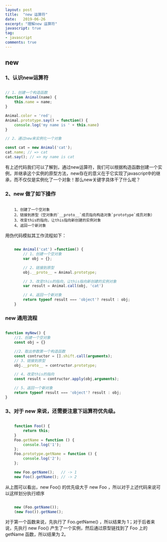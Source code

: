 ```yaml
---
layout: post
title:  "new 运算符"
date:   2019-06-26
excerpt: "理解new 运算符"
javascript: true
tag:
- javascript
comments: true
---
```


## new 

### 1、认识new运算符

```javascript

// 1、创建一个构造函数
function Animal(name) {
    this.name = name;
}

Animal.color = 'red';
Animal.prototype.say() = function() {
    console.log('my name is ' + this.name)
}

// 2、通过new来实例化一个对象

const cat = new Animal('cat');
cat.name; // => cat
cat.say(); // => my name is cat

```

有上述代码我们可以了解到，通过new运算符，我们可以根据构造函数创建一个实例，并继承这个实例的原型方法，new存在的意义在于它实现了javascript中的继承，而不仅仅是实例化了一个对象！那么new关键字具体干了什么呢？

### 2、new 做了如下操作

```shell

    1、创建了一个空对象
    2、链接到原型（空对象的`__proto__`成员指向构造对象`prototype`成员对象）
    3、改变this的指向，让this指向新创建的实例对象
    4、返回一个新对象

```
用伪代码模拟其工作流程如下：

```javascript

    new Animal('cat') =function() {
        // 1、创建一个空对象
        var obj = {};

        // 2、链接到原型
        obj.__proto__ = Animal.prototype;

        // 3、改变this的指向，让this指向新创建的实例对象
        var result = Animal.call(obj, 'cat')

        // 4、返回一个新对象
        return typeof result === 'object'? result : obj;
    }

```


### new 通用流程

```javascript

function myNew() {
    //1、创建一个空对象
    const obj = {}

    //2、取出参数第一个构造函数
    const contructor = [].shift.call(arguments);
    // 3、链接到原型
    obj.__proto__ = contructor.prototype;

    // 4、改变this的指向
    const result = contructor.apply(obj,arguments);

    // 5、返回一个新对象
    return typeof result === 'object'? result : obj;
}

```

### 3、对于 new 来说，还需要注意下运算符优先级。

```javascript

    function Foo() {
        return this;
    }
    Foo.getName = function () {
        console.log('1');
    };
    Foo.prototype.getName = function () {
        console.log('2');
    };

    new Foo.getName();   // -> 1
    new Foo().getName(); // -> 2

```

从上图可以看出，new Foo() 的优先级大于 new Foo ，所以对于上述代码来说可以这样划分执行顺序

```javascript

    new (Foo.getName());
    (new Foo()).getName();

```

对于第一个函数来说，先执行了 Foo.getName() ，所以结果为 1；对于后者来说，先执行 new Foo() 产生了一个实例，然后通过原型链找到了 Foo 上的 getName 函数，所以结果为 2。

